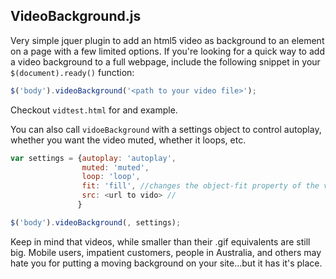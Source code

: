 ## VideoBackground.js

Very simple jquer plugin to add an html5 video as background to an element on a
page with a few limited options. If you're looking for a quick way to add a
video background to a full webpage, include the following snippet in your
`$(document).ready()` function:

```javascript
$('body').videoBackground('<path to your video file>');
```

Checkout `vidtest.html` for and example.

You can also call `vidoeBackground` with a settings object to control autoplay,
whether you want the video muted, whether it loops, etc.

```javascript
var settings = {autoplay: 'autoplay',
                muted: 'muted',
                loop: 'loop',
                fit: 'fill', //changes the object-fit property of the video
                src: <url to vido> //
               }

$('body').videoBackground(, settings);
```

Keep in mind that videos, while smaller than their .gif equivalents are still
big.  Mobile users, impatient customers, people in Australia, and others may
hate you for putting a moving background on your site...but it has it's place.


